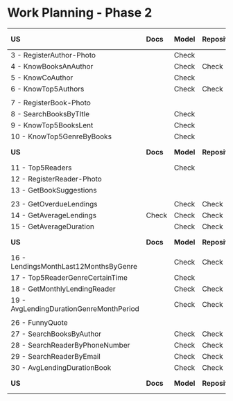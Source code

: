 # Work Planning - Phase 2

| **US**                                  | **Docs** | **Model** | **Repository** | **Service** | **Controller** | **Tests** | **Postman Collection** |
|:----------------------------------------|:---------|:----------|:---------------|:------------|:---------------|:----------|:-----------------------|
| 3 - RegisterAuthor-Photo                |          | Check     |                |             |                |           |                        |
| 4 - KnowBooksAnAuthor                   |          | Check     | Check          | Check       | Check          | Check     | Check                  |
| 5 - KnowCoAuthor                        |          | Check     |                |             |                |           |                        |
| 6 - KnowTop5Authors                     |          | Check     | Check          | Check       | Check          | Check     | Check                  |
|                                         |          |           |                |             |                |           |                        |
| 7 - RegisterBook-Photo                  |          |           |                |             |                |           |                        |
| 8 - SearchBooksByTItle                  |          | Check     |                |             |                |           |                        |
| 9 - KnowTop5BooksLent                   |          | Check     |                |             |                |           |                        |
| 10 - KnowTop5GenreByBooks               |          | Check     |                |             |                |           |                        |
| **US**                                  | **Docs** | **Model** | **Repository** | **Service** | **Controller** | **Tests** | **Postman Collection** |
| 11 - Top5Readers                        |          | Check     |                |             |                |           |                        |
| 12 - RegisterReader-Photo               |          |           |                |             |                |           |                        |
| 13 - GetBookSuggestions                 |          |           |                |             |                |           |                        |
|                                         |          |           |                |             |                |           |                        |
| 23 - GetOverdueLendings                 |          | Check     | Check          | Check       | Check          | Check     | Check                  |
| 14 - GetAverageLendings                 | Check    | Check     | Check          | Check       | Check          |           | Check                  |
| 15 - GetAverageDuration                 |          | Check     | Check          | Check       | Check          | Check     | Check                  |
| **US**                                  | **Docs** | **Model** | **Repository** | **Service** | **Controller** | **Tests** | **Postman Collection** |
| 16 - LendingsMonthLast12MonthsByGenre   |          | Check     | Check          | Check       | Check          |           | Check                  |
| 17 - Top5ReaderGenreCertainTime         |          | Check     |                |             |                |           |                        |
| 18 - GetMonthlyLendingReader            |          | Check     | Check          | Check       | Check          |           | Check                  |
| 19 - AvgLendingDurationGenreMonthPeriod |          | Check     | Check          | Check       | Check          |           | Check                  |
|                                         |          |           |                |             |                |           |                        |
| 26 - FunnyQuote                         |          |           |                |             |                |           |                        |
| 27 - SearchBooksByAuthor                |          | Check     | Check          | Check       | Check          |           |                        |
| 28 - SearchReaderByPhoneNumber          |          | Check     | Check          | Check       | Check          |           |                        |
| 29 - SearchReaderByEmail                |          | Check     | Check          | Check       | Check          |           |                        |
| 30 - AvgLendingDurationBook             |          | Check     | Check          | Check       | Check          |           | Check                  |
| **US**                                  | **Docs** | **Model** | **Repository** | **Service** | **Controller** | **Tests** | **Postman Collection** |
